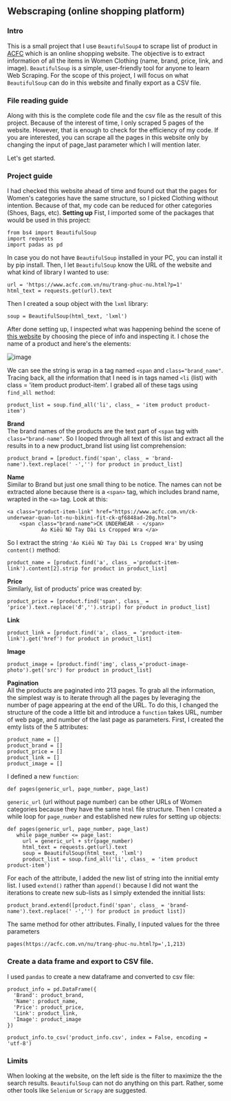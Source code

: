 ## Webscraping (online shopping platform)
### Intro
This is a small project that I use ```BeautifulSoup4``` to scrape list of product in [ACFC](https://www.acfc.com.vn/) which is an online shopping website. The objective is to extract information of all the items in Women Clothing (name, brand, price, link, and image). 
```BeautifulSoup``` is a simple, user-friendly tool for anyone to learn Web Scraping. For the scope of this project, I will focus on what ```BeautifulSoup``` can do in this website and finally export as a CSV file.

### File reading guide
Along with this is the complete code file and the csv file as the result of this project. Because of the interest of time, I only scraped 5 pages of the website. However, that is enough to check for the efficiency of my code. If you are interested, you can scrape all the pages in this website only by changing the input of page_last parameter which I will mention later.

Let's get started.
### Project guide
I had checked this website ahead of time and found out that the pages for Women's categories have the same structure, so I picked Clothing without intention. Because of that, my code can be reduced for other categories (Shoes, Bags, etc). 
**Setting up**
Fist, I imported some of the packages that would be used in this project:
 ```
 from bs4 import BeautifulSoup
 import requests
 import padas as pd
 ```
In case you do not have ```BeautifulSoup``` installed in your PC, you can install it by pip install. Then, I let ```BeautifulSoup``` know the URL of the website and what kind of library I wanted to use:
```
url = 'https://www.acfc.com.vn/nu/trang-phuc-nu.html?p=1'
html_text = requests.get(url).text
```
Then I created a soup object with the ```lxml``` library:
```
soup = BeautifulSoup(html_text, 'lxml')
```

After done setting up, I inspected what was happening behind the scene of [this website](https://www.acfc.com.vn/nu/trang-phuc-nu.html) by choosing the piece of info and inspecting it. 
I chose the name of a product and here's the elements:

![image](https://user-images.githubusercontent.com/106227875/187222231-1a4204e1-440f-4700-8211-627fb0976d47.png)

We can see the string is wrap in a tag named ```<span``` and ```class="brand_name"```. Tracing back, all the information that I need is in tags named ```<li``` (list) with class = 'item product product-item'. I grabed all of these tags using ```find_all method```:

```
product_list = soup.find_all('li', class_ = 'item product product-item')
```

**Brand** <br />
The brand names of the products are the text part of ```<span``` tag with ```class="brand-name"```. So I looped through all text of this list and extract all the results in to a new product_brand list using list comprehension:

```
product_brand = [product.find('span', class_ = 'brand-name').text.replace(' -','') for product in product_list]
```
**Name** <br />
Similar to Brand but just one small thing to be notice. The names can not be extracted alone because there is a ```<span>``` tag, which includes brand name, wrapted in the ```<a>``` tag. Look at this:
```
<a class="product-item-link" href="https://www.acfc.com.vn/ck-underwear-quan-lot-nu-bikini-fit-ck-qf6848ad-20g.html">
    <span class="brand-name">CK UNDERWEAR - </span>
           Áo Kiểu Nữ Tay Dài Ls Cropped Wra </a>
```
So I extract the string ```'Áo Kiểu Nữ Tay Dài Ls Cropped Wra'``` by using ```content()``` method:
```
product_name = [product.find('a', class_ ='product-item-link').content[2].strip for product in product_list]
```
**Price** <br />
Similarly, list of products' price was created by:

```
product_price = [product.find('span', class_ = 'price').text.replace('đ','').strip() for product in product_list]
```
**Link** <br />
```
product_link = [product.find('a', class_ = 'product-item-link').get('href') for product in product_list]
```
**Image** <br />
```
product_image = [product.find('img', class_='product-image-photo').get('src') for product in product_list]
```
**Pagination** <br />
All the products are paginated into 213 pages. To grab all the information, the simplest way is to iterate through all the pages by leveraging the number of page appearing at the end of the URL. To do this, I changed the structure of the code a little bit and introduce a ```function``` takes URL, number of web page, and number of the last page as parameters.
First, I created the emty lists of the 5 attributes:
```
product_name = []
product_brand = []
product_price = []
product_link = []
product_image = []
```
I defined a new ```function```:
```
def pages(generic_url, page_number, page_last)
```
```generic_url``` (url without page number) can be other URLs of Women categories because they have the same ```html``` file structure. Then I created a while loop for ```page_number``` and established new rules for setting up objects:
```
def pages(generic_url, page_number, page_last)
   while page_number <= page_last:
     url = generic_url + str(page_number)
     html_text = requests.get(url).text
     soup = BeautifulSoup(html_text, 'lxml')
     product_list = soup.find_all('li', class_ = 'item product product-item')

```
For each of the attribute, I added the new list of string into the innitial emty list. I used ```extend()``` rather than ```append()``` because I did not want the iterations to create new sub-lists as I simply extended the innitial lists:
```
product_brand.extend([product.find('span', class_ = 'brand-name').text.replace(' -','') for product in product list])
```
The same method for other attributes.
Finally, I inputed values for the three parameters
```
pages(https://acfc.com.vn/nu/trang-phuc-nu.html?p=',1,213)
```
### Create a data frame and export to CSV file. 
I used ```pandas``` to create a new dataframe and converted to csv file:
 ```
 product_info = pd.DataFrame({
   'Brand': product_brand,
   'Name': product_name,
   'Price': product_price,
   'Link': product_link,
   'Image': product_image
 })

product_info.to_csv('product_info.csv', index = False, encoding = 'utf-8')
```
### Limits
When looking at the website, on the left side is the filter to maximize the the search results. ```BeautifulSoup``` can not do anything on this part. Rather, some other tools like ```Selenium``` or ```Scrapy``` are suggested.

